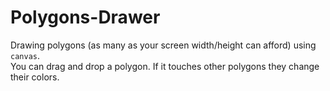 # Polygons-Drawer

Drawing polygons (as many as your screen width/height can afford) using <code>canvas</code>.<br>
You can drag and drop a polygon. If it touches other  polygons they change their colors.
